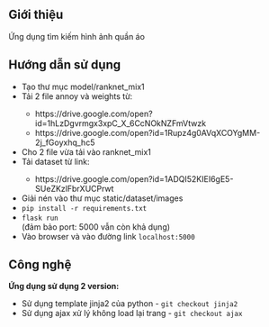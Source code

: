 ## Giới thiệu
Ứng dụng tìm kiếm hình ảnh quần áo

## Hướng dẫn sử dụng
<ul>
    <li>Tạo thư mục model/ranknet_mix1</li>
    <li>Tải 2 file annoy và weights từ:</li>
    <ul>
        <li>https://drive.google.com/open?id=1hLzDgvrmgx3xpC_X_6CcNOkNZFmVtwzk</li>
        <li>https://drive.google.com/open?id=1Rupz4g0AVqXCOYgMM-2j_fGoyxhq_hc5</li>
    </ul>
    <li> Cho 2 file vừa tải vào ranknet_mix1 </li>
    <li>Tải dataset từ link: </li>
    <ul>
        <li> https://drive.google.com/open?id=1ADQI52KIEI6gE5-SUeZKzlFbrXUCPrwt </li>
    </ul>
    <li>Giải nén vào thư mục static/dataset/images</li>
    <li> <code>pip install -r requirements.txt</code> </li>
    <li><code>flask run</code></li>(đảm bảo port: 5000 vẫn còn khả dụng)
    <li>Vào browser và vào đường link <code>localhost:5000</code> </li>
</ul>


## Công nghệ
<strong>Ứng dụng sử dụng 2 version:</strong>
<ul>
    <li>Sử dụng template jinja2 của python - <code>git checkout jinja2</code>  </li>
    <li>Sử dụng ajax xử lý không load lại trang - <code>git checkout ajax</code> </li>
</ul>